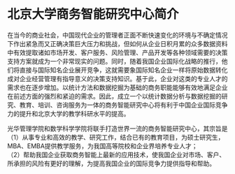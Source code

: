 # 北京大学商务智能研究中心简介

在当今的商业社会，中国现代企业的管理者正面不断快速变化的环境与不确定情况下作出紧急而又正确决策巨大压力和挑战，但如何从企业日积月累的众多数据资料中有效提取诸如市场开发、客户服务、风险管理、产品开发等各种领域需要的决策支持方案就成为一个非常现实的问题。同时，随着我国企业国际化战略的推行，他们将直接与国际知名企业展开竞争，这就需要象国际知名企业一样将原始数据转化成对企业经营管理有指导意义的决策支持知识。基于此，企业对这类的专业人才的需求也在逐步增加。以统计方法和数据挖掘为基础的商务职能能够有效地满足企业在前述方面的强烈和紧迫的需求。因此，成立一个以统计数据分析与数据挖掘的研究、教育、培训、咨询服务为一体的商务智能研究中心将有利于中国企业国际竞争力的提升和北京大学的教学科研水平的提高。

光华管理学院和数学科学学院将联手打造世界一流的商务智能研究中心，其宗旨是  
（1）从事专业和高效的教学、研究工作，结合已有的教育项目，为硕士研究生，MBA、EMBA提供教学服务，为我国高等院校和企业界培养专业人才；  
（2）帮助我国企业获取商务智能上最新的应用技术，使我国企业对市场、客户、所承担的风险有更好的理解，为提高我国企业的国际竞争力提供指导和帮助。 
